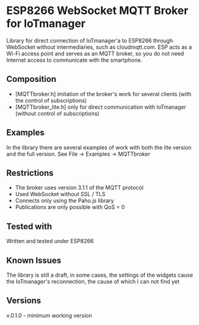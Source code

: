 # ESP8266 WebSocket MQTT Broker for IoTmanager

Library for direct connection of IoTmanager'a to ESP8266 through WebSocket without intermediaries, such as cloudmqtt.com. ESP acts as a Wi-Fi access point and serves as an MQTT broker, so you do not need Internet access to communicate with the smartphone.

## Composition

- [MQTTbroker.h] imitation of the broker's work for several clients (with the control of subscriptions)
- [MQTTbroker_lite.h] only for direct communication with IoTmanager (without control of subscriptions)

## Examples

In the library there are several examples of work with both the lite version and the full version. See File -> Examples -> MQTTbroker

## Restrictions

- The broker uses version 3.1.1 of the MQTT protocol
- Used WebSocket without SSL / TLS
- Connects only using the Paho.js library
- Publications are only possible with QoS = 0

## Tested with

Written and tested under ESP8266

## Known Issues

The library is still a draft, in some cases, the settings of the widgets cause the IoTmanager's reconnection, the cause of which I can not find yet

## Versions

v.0.1.0 - minimum working version
